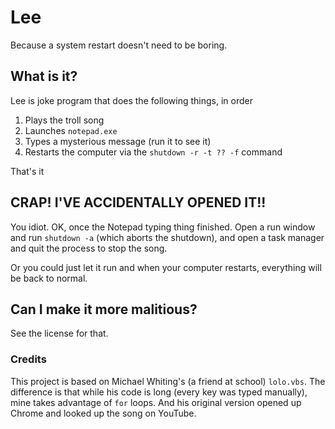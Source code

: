 # Lee
Because a system restart doesn't need to be boring.

## What is it?
Lee is joke program that does the following things, in order

1. Plays the troll song
2. Launches `notepad.exe`
3. Types a mysterious message (run it to see it)
4. Restarts the computer via the `shutdown -r -t ?? -f` command

That's it

## CRAP! I'VE ACCIDENTALLY OPENED IT!!
You idiot. OK, once the Notepad typing thing finished. Open a run window and run `shutdown -a` (which aborts the shutdown), and open a task manager and quit the process to stop the song.

Or you could just let it run and when your computer restarts, everything will be back to normal.

## Can I make it more malitious?
See the license for that.

### Credits
This project is based on Michael Whiting's (a friend at school) `lolo.vbs`. The difference is that while his code is long (every key was typed manually), mine takes advantage of `for` loops. And his original version opened up Chrome and looked up the song on YouTube.
